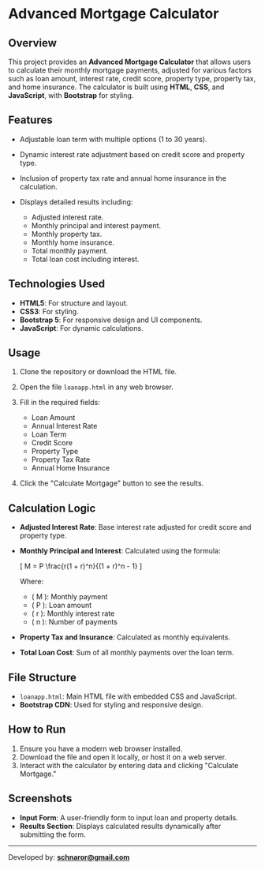 
# Advanced Mortgage Calculator

## Overview
This project provides an **Advanced Mortgage Calculator** that allows users to calculate their monthly mortgage payments, adjusted for various factors such as loan amount, interest rate, credit score, property type, property tax, and home insurance. The calculator is built using **HTML**, **CSS**, and **JavaScript**, with **Bootstrap** for styling.

## Features
- Adjustable loan term with multiple options (1 to 30 years).
- Dynamic interest rate adjustment based on credit score and property type.
- Inclusion of property tax rate and annual home insurance in the calculation.
- Displays detailed results including:

  - Adjusted interest rate.
  - Monthly principal and interest payment.
  - Monthly property tax.
  - Monthly home insurance.
  - Total monthly payment.
  - Total loan cost including interest.

## Technologies Used

- **HTML5**: For structure and layout.
- **CSS3**: For styling.
- **Bootstrap 5**: For responsive design and UI components.
- **JavaScript**: For dynamic calculations.

## Usage

1. Clone the repository or download the HTML file.
2. Open the file `loanapp.html` in any web browser.
3. Fill in the required fields:

   - Loan Amount
   - Annual Interest Rate
   - Loan Term
   - Credit Score
   - Property Type
   - Property Tax Rate
   - Annual Home Insurance

4. Click the "Calculate Mortgage" button to see the results.

## Calculation Logic

- **Adjusted Interest Rate**: Base interest rate adjusted for credit score and property type.
- **Monthly Principal and Interest**: Calculated using the formula:

  \[
  M = P \frac{r(1 + r)^n}{(1 + r)^n - 1}
  \]

  Where:
  - \( M \): Monthly payment
  - \( P \): Loan amount
  - \( r \): Monthly interest rate
  - \( n \): Number of payments

- **Property Tax and Insurance**: Calculated as monthly equivalents.
- **Total Loan Cost**: Sum of all monthly payments over the loan term.

## File Structure

- `loanapp.html`: Main HTML file with embedded CSS and JavaScript.
- **Bootstrap CDN**: Used for styling and responsive design.

## How to Run
1. Ensure you have a modern web browser installed.
2. Download the file and open it locally, or host it on a web server.
3. Interact with the calculator by entering data and clicking "Calculate Mortgage."

## Screenshots
- **Input Form**: A user-friendly form to input loan and property details.
- **Results Section**: Displays calculated results dynamically after submitting the form.

---

Developed by: **schnaror@gmail.com**
